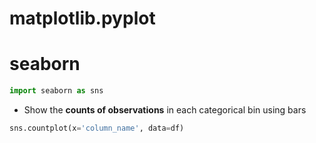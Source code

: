# matplotlib.pyplot 


# seaborn
```Python
import seaborn as sns
```

- Show the **counts of observations** in each categorical bin using bars
```Python
sns.countplot(x='column_name', data=df)
```
